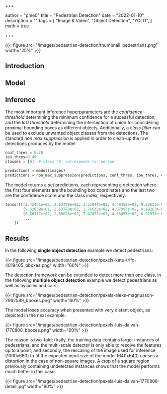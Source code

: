 +++

author = "pme0"
title = "Pedestrian Detection"
date = "2022-01-10"
description = ""
tags = [
    "Image & Video",
    "Object Detection",
    "YOLO", 
]
math = true

+++



{{< figure src="/images/pedestrian-detection/thumbnail_pedestrians.png" width="25%" >}}


## Introduction



## Model


## Inference

The most important inference hyperparameters are the *confidence threshold* determining the minimum confidence for a sucessful detection, and the *IoU threshold* determining the intersection of union for considering proximal bounding boxes as different objects. Additionally, a *class filter* can be used to exclude unwanted object classes from the detections. The standard *non max suppression* is applied in order to clean-up the raw detections produces by the model:
```python
conf_thres = 0.20
iou_thres=0.45
classes = [0]  # class '0' corresponds to 'person'

predictions = model(images)
predictions = non_max_suppression(predictions, conf_thres, iou_thres, classes)
```
The model returns a set predictions, each representing a detection where the first four elements are the bounding box coordinates and the last two are the confidence score and the class index, respectively:
```python
tensor([[2.42451e+02, 2.63408e+02, 3.22044e+02, 4.49350e+02, 9.22621e-01, 0.00000e+00],
        [9.62039e+01, 2.63770e+02, 1.76632e+02, 4.87993e+02, 9.18263e-01, 0.00000e+00],
        [6.66377e+02, 2.69026e+02, 7.47873e+02, 4.56455e+02, 8.92933e-01, 0.00000e+00],
        ...
    ])
```



## Results

In the following **single object detection** example we detect pedestrians:

{{< figure src="/images/pedestrian-detection/pexels-kate-trifo-4019405_bboxes.png" width="60%" >}}


The detection framework can be extended to detect more than one class. In the following **multiple object detection** example we detect pedestrians as well as bycicles and cars:

{{< figure src="/images/pedestrian-detection/pexels-aleks-magnusson-2962589_bboxes.png" width="60%" >}}



The model loses accuracy when presented with very distant object, as depicted in the next example:

{{< figure src="/images/pedestrian-detection/pexels-luis-dalvan-1770808_bboxes.png" width="60%" >}}
 
The reason is two-fold: firstly, the training data contains larger instances of pedestrians, and the multi-scale detector is only able to resolve the features up to a point;
and secondly, the rescaling of the image used for inference (1000x660) to fit the expected input size of the model (640x640) causes a distortion in the case of non-square images.
A crop of a square region previously containing undetected instances shows that the model performs much better in this case. 

{{< figure src="/images/pedestrian-detection/pexels-luis-dalvan-1770808-detail.jpg" width="60%" >}}
 


